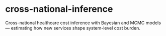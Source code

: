# cross-national-inference
Cross-national healthcare cost inference with Bayesian and MCMC models — estimating how new services shape system-level cost burden.
